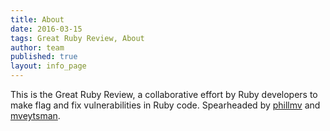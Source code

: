```yaml
---
title: About
date: 2016-03-15
tags: Great Ruby Review, About
author: team
published: true
layout: info_page
---
```

This is the Great Ruby Review, a collaborative effort by Ruby developers to make flag and fix vulnerabilities in Ruby code. Spearheaded by [phillmv](http://github.com/phillmv) and [mveytsman](http://github.com/mveytsman).
